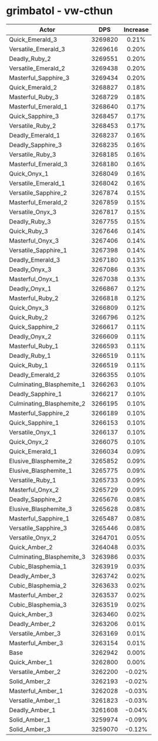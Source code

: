 # grimbatol - vw-cthun
| Actor | DPS | Increase |
|---|:---:|:---:|
|Quick_Emerald_3|3269820|0.21%|
|Versatile_Emerald_3|3269616|0.20%|
|Deadly_Ruby_2|3269551|0.20%|
|Versatile_Emerald_2|3269438|0.20%|
|Masterful_Sapphire_3|3269434|0.20%|
|Quick_Emerald_2|3268827|0.18%|
|Masterful_Ruby_3|3268729|0.18%|
|Masterful_Emerald_1|3268640|0.17%|
|Quick_Sapphire_3|3268457|0.17%|
|Versatile_Ruby_2|3268453|0.17%|
|Deadly_Emerald_1|3268237|0.16%|
|Deadly_Sapphire_3|3268235|0.16%|
|Versatile_Ruby_3|3268185|0.16%|
|Masterful_Emerald_3|3268180|0.16%|
|Quick_Onyx_1|3268049|0.16%|
|Versatile_Emerald_1|3268042|0.16%|
|Versatile_Sapphire_2|3267874|0.15%|
|Masterful_Emerald_2|3267859|0.15%|
|Versatile_Onyx_3|3267817|0.15%|
|Deadly_Ruby_3|3267755|0.15%|
|Quick_Ruby_3|3267646|0.14%|
|Masterful_Onyx_3|3267406|0.14%|
|Versatile_Sapphire_1|3267398|0.14%|
|Deadly_Emerald_3|3267180|0.13%|
|Deadly_Onyx_3|3267086|0.13%|
|Masterful_Onyx_1|3267038|0.13%|
|Deadly_Onyx_1|3266867|0.12%|
|Masterful_Ruby_2|3266818|0.12%|
|Quick_Onyx_3|3266809|0.12%|
|Quick_Ruby_2|3266796|0.12%|
|Quick_Sapphire_2|3266617|0.11%|
|Deadly_Onyx_2|3266609|0.11%|
|Masterful_Ruby_1|3266593|0.11%|
|Deadly_Ruby_1|3266519|0.11%|
|Quick_Ruby_1|3266519|0.11%|
|Deadly_Emerald_2|3266355|0.10%|
|Culminating_Blasphemite_1|3266263|0.10%|
|Deadly_Sapphire_1|3266217|0.10%|
|Culminating_Blasphemite_2|3266195|0.10%|
|Masterful_Sapphire_2|3266189|0.10%|
|Quick_Sapphire_1|3266153|0.10%|
|Versatile_Onyx_1|3266137|0.10%|
|Quick_Onyx_2|3266075|0.10%|
|Quick_Emerald_1|3266034|0.09%|
|Elusive_Blasphemite_2|3265852|0.09%|
|Elusive_Blasphemite_1|3265775|0.09%|
|Versatile_Ruby_1|3265733|0.09%|
|Masterful_Onyx_2|3265729|0.09%|
|Deadly_Sapphire_2|3265676|0.08%|
|Elusive_Blasphemite_3|3265628|0.08%|
|Masterful_Sapphire_1|3265487|0.08%|
|Versatile_Sapphire_3|3265446|0.08%|
|Versatile_Onyx_2|3264701|0.05%|
|Quick_Amber_2|3264048|0.03%|
|Culminating_Blasphemite_3|3263986|0.03%|
|Cubic_Blasphemia_1|3263919|0.03%|
|Deadly_Amber_3|3263742|0.02%|
|Cubic_Blasphemia_2|3263633|0.02%|
|Masterful_Amber_2|3263537|0.02%|
|Cubic_Blasphemia_3|3263519|0.02%|
|Quick_Amber_3|3263460|0.02%|
|Deadly_Amber_2|3263206|0.01%|
|Versatile_Amber_3|3263169|0.01%|
|Masterful_Amber_3|3263154|0.01%|
|Base|3262942|0.00%|
|Quick_Amber_1|3262800|0.00%|
|Versatile_Amber_2|3262200|-0.02%|
|Solid_Amber_2|3262193|-0.02%|
|Masterful_Amber_1|3262028|-0.03%|
|Versatile_Amber_1|3261823|-0.03%|
|Deadly_Amber_1|3261608|-0.04%|
|Solid_Amber_1|3259974|-0.09%|
|Solid_Amber_3|3259070|-0.12%|
